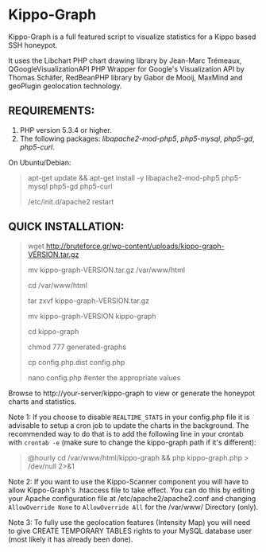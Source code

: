Kippo-Graph
===========

Kippo-Graph is a full featured script to visualize statistics for a Kippo based SSH honeypot.

It uses the Libchart PHP chart drawing library by Jean-Marc Trémeaux,
QGoogleVisualizationAPI PHP Wrapper for Google's Visualization API by Thomas Schäfer,
RedBeanPHP library by Gabor de Mooij, MaxMind and geoPlugin geolocation technology.

REQUIREMENTS:
-------------
1. PHP version 5.3.4 or higher.
2. The following packages: _libapache2-mod-php5_, _php5-mysql_, _php5-gd_, _php5-curl_.

On Ubuntu/Debian:
> apt-get update && apt-get install -y libapache2-mod-php5 php5-mysql php5-gd php5-curl
>
> /etc/init.d/apache2 restart

QUICK INSTALLATION:
-------------------
> wget http://bruteforce.gr/wp-content/uploads/kippo-graph-VERSION.tar.gz
>
> mv kippo-graph-VERSION.tar.gz /var/www/html
>
> cd /var/www/html
>
> tar zxvf kippo-graph-VERSION.tar.gz
>
> mv kippo-graph-VERSION kippo-graph
>
> cd kippo-graph
>
> chmod 777 generated-graphs
>
> cp config.php.dist config.php
>
> nano config.php #enter the appropriate values

Browse to http://your-server/kippo-graph to view or generate the honeypot charts and statistics.

Note 1: If you choose to disable `REALTIME_STATS` in your config.php file it is advisable to
        setup a cron job to update the charts in the background. The recommended way to do that
        is to add the following line in your crontab with `crontab -e` (make sure to change the
        kippo-graph path if it's different):
> @hourly cd /var/www/html/kippo-graph && php kippo-graph.php > /dev/null 2>&1

Note 2: If you want to use the Kippo-Scanner component you will have to allow Kippo-Graph's .htaccess file
        to take effect. You can do this by editing your Apache configuration file at /etc/apache2/apache2.conf
        and changing `AllowOverride None` to `AllowOverride All` for the /var/www/ Directory (only).

Note 3: To fully use the geolocation features (Intensity Map) you will need to give CREATE
		TEMPORARY TABLES rights to your MySQL database user (most likely it has already been done).
